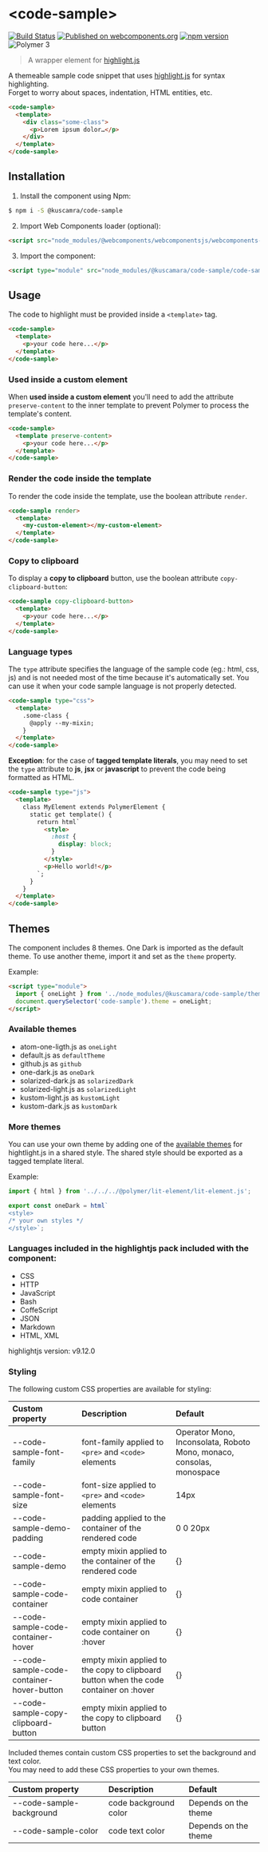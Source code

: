 # &lt;code-sample&gt;
[![Build Status](https://img.shields.io/travis/kcmr/code-sample/master.svg?style=flat-square)](https://travis-ci.org/kcmr/code-sample) 
[![Published on webcomponents.org](https://img.shields.io/badge/webcomponents.org-published-blue.svg?style=flat-square)](https://www.webcomponents.org/element/@kuscamara/code-sample)
[![npm version](https://badge.fury.io/js/%40kuscamara%2Fcode-sample.svg)](https://badge.fury.io/js/%40kuscamara%2Fcode-sample)
![Polymer 3](https://img.shields.io/badge/Polymer-3-green.svg)

> A wrapper element for [highlight.js](https://highlightjs.org/)

A themeable sample code snippet that uses [highlight.js](https://highlightjs.org/) for syntax highlighting.   
Forget to worry about spaces, indentation, HTML entities, etc.

```html
<code-sample>
  <template>
    <div class="some-class">
      <p>Lorem ipsum dolor…</p>
    </div>
  </template>
</code-sample>
```

## Installation

1. Install the component using Npm:
  ```bash
  $ npm i -S @kuscamra/code-sample
  ```
2. Import Web Components loader (optional):
  ```html
  <script src="node_modules/@webcomponents/webcomponentsjs/webcomponents-loader.js"></script>
  ```
3. Import the component:
  ```html
  <script type="module" src="node_modules/@kuscamara/code-sample/code-sample.js"></script>
  ```

## Usage

The code to highlight must be provided inside a `<template>` tag.

```html
<code-sample>
  <template>
    <p>your code here...</p>
  </template>
</code-sample>
```

### Used inside a custom element

When **used inside a custom element** you'll need to add the attribute `preserve-content` to the inner template to prevent Polymer to process the template's content.

```html
<code-sample>
  <template preserve-content>
    <p>your code here...</p>
  </template>
</code-sample>
```

### Render the code inside the template

To render the code inside the template, use the boolean attribute `render`.

```html
<code-sample render>
  <template>
    <my-custom-element></my-custom-element>
  </template>
</code-sample>
```

### Copy to clipboard

To display a **copy to clipboard** button, use the boolean attribute `copy-clipboard-button`:

```html
<code-sample copy-clipboard-button>
  <template>
    <p>your code here...</p>
  </template>
</code-sample>
```

### Language types

The `type` attribute specifies the language of the sample code (eg.: html, css, js) and is not needed most of the time because it's automatically set. You can use it when your code sample language is not properly detected.

```html
<code-sample type="css">
  <template>
    .some-class {
      @apply --my-mixin;
    }
  </template>
</code-sample>
```

**Exception**: for the case of **tagged template literals**, you may need to set the `type` attribute to **js**, **jsx** or **javascript** to prevent the code being formatted as HTML.

```html
<code-sample type="js">
  <template>
    class MyElement extends PolymerElement {
      static get template() {
        return html`
          <style>
            :host {
              display: block;
            }
          </style>
          <p>Hello world!</p>
        `;
      }
    }
  </template>
</code-sample>
```

## Themes

The component includes 8 themes. One Dark is imported as the default theme.
To use another theme, import it and set as the `theme` property.

Example:

```html
<script type="module">
  import { oneLight } from '../node_modules/@kuscamara/code-sample/theme/atom-one-light.js';
  document.querySelector('code-sample').theme = oneLight;
</script>
```

### Available themes

- atom-one-ligth.js as `oneLight`
- default.js as `defaultTheme`
- github.js as `github`
- one-dark.js as `oneDark`
- solarized-dark.js as `solarizedDark`
- solarized-light.js as `solarizedLight`
- kustom-light.js as `kustomLight`
- kustom-dark.js as `kustomDark`

### More themes

You can use your own theme by adding one of the [available themes](https://github.com/isagalaev/highlight.js/tree/master/src/styles) for hightlight.js in a shared style.
The shared style should be exported as a tagged template literal.

Example:

```js
import { html } from '../../../@polymer/lit-element/lit-element.js';

export const oneDark = html`
<style>
/* your own styles */
</style>`;
```

### Languages included in the highlightjs pack included with the component:

- CSS
- HTTP
- JavaScript
- Bash
- CoffeScript
- JSON
- Markdown
- HTML, XML

highlightjs version: v9.12.0

### Styling

The following custom CSS properties are available for styling:

|              Custom property              |                                      Description                                      |                               Default                                |
| :---------------------------------------- | :------------------------------------------------------------------------------------ | :------------------------------------------------------------------- |
| --code-sample-font-family                 | font-family applied to `<pre>` and `<code>` elements                                  | Operator Mono, Inconsolata, Roboto Mono, monaco, consolas, monospace |
| --code-sample-font-size                   | font-size applied to `<pre>` and `<code>` elements                                    | 14px                                                                 |
| --code-sample-demo-padding                | padding applied to the container of the rendered code                                 | 0 0 20px                                                             |
| --code-sample-demo                        | empty mixin applied to the container of the rendered code                             | {}                                                                   |
| --code-sample-code-container              | empty mixin applied to code container                                                 | {}                                                                   |
| --code-sample-code-container-hover        | empty mixin applied to code container on :hover                                       | {}                                                                   |
| --code-sample-code-container-hover-button | empty mixin applied to the copy to clipboard button when the code container on :hover | {}                                                                   |
| --code-sample-copy-clipboard-button       | empty mixin applied to the copy to clipboard button                                   | {}                                                                   |

Included themes contain custom CSS properties to set the background and text color.   
You may need to add these CSS properties to your own themes.

| Custom property                | Description                             | Default     |
|:-------------------------------|:----------------------------------------|:------------|
| --code-sample-background       | code background color                   | Depends on the theme         |
| --code-sample-color            | code text color                         | Depends on the theme         |



